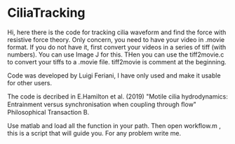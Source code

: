 # CiliaTracking
Hi, here there is the code for tracking cilia waveform and find the force with resistive force theory.
Only concern, you need to have your video in .movie format. If you do not have it, first convert your videos in a series of tiff (with numbers).
You can use Image J for this. THen you can use the tiff2movie.c to convert your tiffs to a .movie file. 
tiff2movie is comment at the beginning.

Code was developed by Luigi Feriani, I have only used and make it usable for other users. 

The code is decribed in E.Hamilton et al. (2019) "Motile cilia hydrodynamics: Entrainment versus synchronisation when coupling through ﬂow" Philosophical Transaction B. 

Use matlab and load all the function in your path. Then open workflow.m , this is a script that will guide you.
For any problem write me. 
